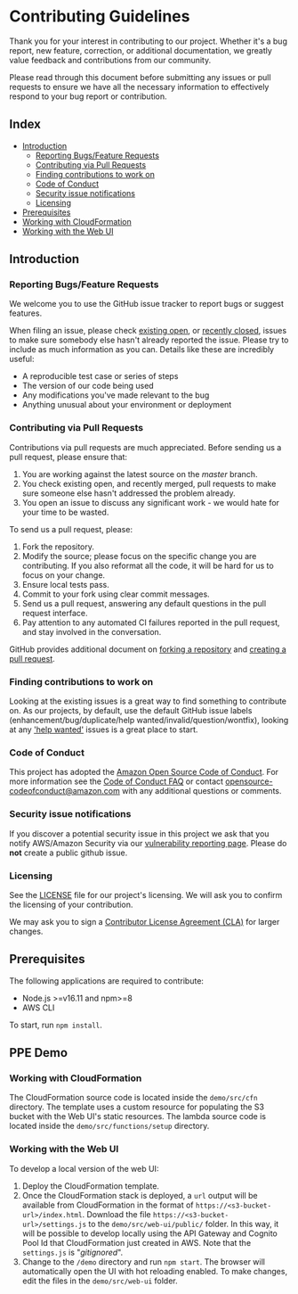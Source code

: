 # Contributing Guidelines

Thank you for your interest in contributing to our project. Whether it's a bug report, new feature, correction, or additional
documentation, we greatly value feedback and contributions from our community.

Please read through this document before submitting any issues or pull requests to ensure we have all the necessary
information to effectively respond to your bug report or contribution.

## Index

- [Introduction](#introduction)
  - [Reporting Bugs/Feature Requests](#reporting-bugsfeature-requests)
  - [Contributing via Pull Requests](#contributing-via-pull-requests)
  - [Finding contributions to work on](#finding-contributions-to-work-on)
  - [Code of Conduct](#code-of-conduct)
  - [Security issue notifications](#security-issue-notifications)
  - [Licensing](#licensing)
- [Prerequisites](#prerequisites)
- [Working with CloudFormation](#working-with-cloudformation)
- [Working with the Web UI](#working-with-the-web-ui)

## Introduction

### Reporting Bugs/Feature Requests

We welcome you to use the GitHub issue tracker to report bugs or suggest features.

When filing an issue, please check [existing open](https://github.com/aws-samples/amazon-rekognition-ppe/issues), or [recently closed](https://github.com/aws-samples/amazon-rekognition-ppe/issues?utf8=%E2%9C%93&q=is%3Aissue%20is%3Aclosed%20), issues to make sure somebody else hasn't already
reported the issue. Please try to include as much information as you can. Details like these are incredibly useful:

- A reproducible test case or series of steps
- The version of our code being used
- Any modifications you've made relevant to the bug
- Anything unusual about your environment or deployment

### Contributing via Pull Requests

Contributions via pull requests are much appreciated. Before sending us a pull request, please ensure that:

1. You are working against the latest source on the _master_ branch.
2. You check existing open, and recently merged, pull requests to make sure someone else hasn't addressed the problem already.
3. You open an issue to discuss any significant work - we would hate for your time to be wasted.

To send us a pull request, please:

1. Fork the repository.
2. Modify the source; please focus on the specific change you are contributing. If you also reformat all the code, it will be hard for us to focus on your change.
3. Ensure local tests pass.
4. Commit to your fork using clear commit messages.
5. Send us a pull request, answering any default questions in the pull request interface.
6. Pay attention to any automated CI failures reported in the pull request, and stay involved in the conversation.

GitHub provides additional document on [forking a repository](https://help.github.com/articles/fork-a-repo/) and
[creating a pull request](https://help.github.com/articles/creating-a-pull-request/).

### Finding contributions to work on

Looking at the existing issues is a great way to find something to contribute on. As our projects, by default, use the default GitHub issue labels (enhancement/bug/duplicate/help wanted/invalid/question/wontfix), looking at any ['help wanted'](https://github.com/aws-samples/amazon-rekognition-ppe/labels/help%20wanted) issues is a great place to start.

### Code of Conduct

This project has adopted the [Amazon Open Source Code of Conduct](https://aws.github.io/code-of-conduct).
For more information see the [Code of Conduct FAQ](https://aws.github.io/code-of-conduct-faq) or contact
opensource-codeofconduct@amazon.com with any additional questions or comments.

### Security issue notifications

If you discover a potential security issue in this project we ask that you notify AWS/Amazon Security via our [vulnerability reporting page](http://aws.amazon.com/security/vulnerability-reporting/). Please do **not** create a public github issue.

### Licensing

See the [LICENSE](https://github.com/aws-samples/amazon-rekognition-ppe/blob/master/LICENSE) file for our project's licensing. We will ask you to confirm the licensing of your contribution.

We may ask you to sign a [Contributor License Agreement (CLA)](http://en.wikipedia.org/wiki/Contributor_License_Agreement) for larger changes.

## Prerequisites

The following applications are required to contribute:

- Node.js >=v16.11 and npm>=8
- AWS CLI

To start, run `npm install`.

## PPE Demo

### Working with CloudFormation

The CloudFormation source code is located inside the `demo/src/cfn` directory. The template uses a custom resource for populating the S3 bucket with the Web UI's static resources. The lambda source code is located inside the `demo/src/functions/setup` directory.

### Working with the Web UI

To develop a local version of the web UI:

1. Deploy the CloudFormation template.
2. Once the CloudFormation stack is deployed, a `url` output will be available from CloudFormation in the format of `https://<s3-bucket-url>/index.html`. Download the file `https://<s3-bucket-url>/settings.js` to the `demo/src/web-ui/public/` folder. In this way, it will be possible to develop locally using the API Gateway and Cognito Pool Id that CloudFormation just created in AWS. Note that the `settings.js` is "_gitignored_".
3. Change to the `/demo` directory and run `npm start`. The browser will automatically open the UI with hot reloading enabled.
   To make changes, edit the files in the `demo/src/web-ui` folder.
